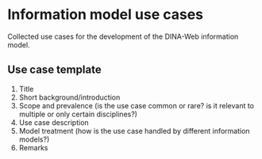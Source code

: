 # Information model use cases

Collected use cases for the development of the DINA-Web information model.


## Use case template

1. Title
2. Short background/introduction
3. Scope and prevalence (is the use case common or rare? is it relevant to multiple or only certain disciplines?)
4. Use case description
5. Model treatment (how is the use case handled by different information models?)
6. Remarks
